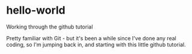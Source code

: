 # hello-world
Working through the github tutorial

Pretty familiar with Git - but it's been a while since I've done any real coding, so I'm jumping back in, and starting with this little github tutorial. 
